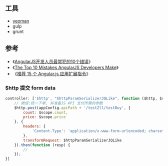 

## 工具

* [yeoman](http://yeoman.io/)
* gulp
* grunt

## 参考

* 《[AngularJS开发人员最常犯的10个错误](http://blog.jobbole.com/78946/)》
* 《[The Top 10 Mistakes AngularJS Developers Make](https://www.airpair.com/angularjs/posts/top-10-mistakes-angularjs-developers-make)》
* 《[推荐 15 个 Angular.js 应用扩展指令](http://www.oschina.net/translate/15-directives-to-extend-your-angular-js-apps)》


### $http 提交 form data

```js
controller: ['$http', "$httpParamSerializerJQLike", function ($http, $stateParams, $httpParamSerializerJQLike) {
    // 微信:统一下单, 并准备JS API 支付所需的参数
    $http.post(appConfig.apiPath + '/testZll/testBuy', {
        count: $scope.count,
        price: $scope.price
    }, {
        headers: {
            'Content-Type': 'application/x-www-form-urlencoded; charset=UTF-8'
        },
        transformRequest: $httpParamSerializerJQLike
    }).then(function (resp) {
        // 
    });
}]
```